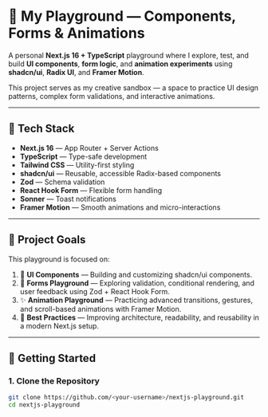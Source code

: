 # 🧩 My Playground — Components, Forms & Animations

A personal **Next.js 16 + TypeScript** playground where I explore, test, and build **UI components**, **form logic**, and **animation experiments** using **shadcn/ui**, **Radix UI**, and **Framer Motion**.

This project serves as my creative sandbox — a space to practice UI design patterns, complex form validations, and interactive animations.

---

## 🚀 Tech Stack

- **Next.js 16** — App Router + Server Actions
- **TypeScript** — Type-safe development
- **Tailwind CSS** — Utility-first styling
- **shadcn/ui** — Reusable, accessible Radix-based components
- **Zod** — Schema validation
- **React Hook Form** — Flexible form handling
- **Sonner** — Toast notifications
- **Framer Motion** — Smooth animations and micro-interactions

---

## 🧱 Project Goals

This playground is focused on:

1. 🎨 **UI Components** — Building and customizing shadcn/ui components.
2. 🧾 **Forms Playground** — Exploring validation, conditional rendering, and user feedback using Zod + React Hook Form.
3. ✨ **Animation Playground** — Practicing advanced transitions, gestures, and scroll-based animations with Framer Motion.
4. 🧠 **Best Practices** — Improving architecture, readability, and reusability in a modern Next.js setup.

---

## 🧰 Getting Started

### 1. Clone the Repository

```bash
git clone https://github.com/<your-username>/nextjs-playground.git
cd nextjs-playground
```
